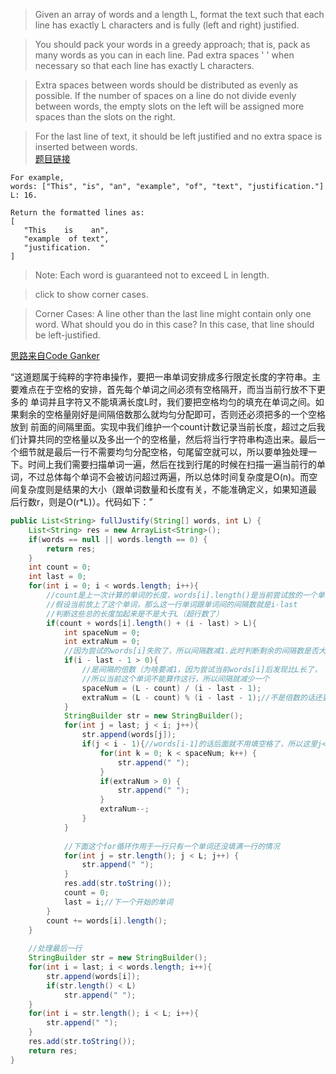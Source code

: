 > Given an array of words and a length L, format the text such that each line has exactly L characters and is fully (left and right) justified.

> You should pack your words in a greedy approach; that is, pack as many words as you can in each line. Pad extra spaces ' ' when necessary so that each line has exactly L characters.

> Extra spaces between words should be distributed as evenly as possible. If the number of spaces on a line do not divide evenly between words, the empty slots on the left will be assigned more spaces than the slots on the right.

> For the last line of text, it should be left justified and no extra space is inserted between words.  
> [题目链接](https://oj.leetcode.com/problems/text-justification/)

```
For example,
words: ["This", "is", "an", "example", "of", "text", "justification."]
L: 16.

Return the formatted lines as:
[
   "This    is    an",
   "example  of text",
   "justification.  "
]
```

> Note: Each word is guaranteed not to exceed L in length.

> click to show corner cases.

> Corner Cases:
> A line other than the last line might contain only one word. What should you do in this case?
In this case, that line should be left-justified.

[思路来自Code Ganker](http://blog.csdn.net/linhuanmars/article/details/24063271)  

“这道题属于纯粹的字符串操作，要把一串单词安排成多行限定长度的字符串。主要难点在于空格的安排，首先每个单词之间必须有空格隔开，而当当前行放不下更多的 单词并且字符又不能填满长度L时，我们要把空格均匀的填充在单词之间。如果剩余的空格量刚好是间隔倍数那么就均匀分配即可，否则还必须把多的一个空格放到 前面的间隔里面。实现中我们维护一个count计数记录当前长度，超过之后我们计算共同的空格量以及多出一个的空格量，然后将当行字符串构造出来。最后一 个细节就是最后一行不需要均匀分配空格，句尾留空就可以，所以要单独处理一下。时间上我们需要扫描单词一遍，然后在找到行尾的时候在扫描一遍当前行的单 词，不过总体每个单词不会被访问超过两遍，所以总体时间复杂度是O(n)。而空间复杂度则是结果的大小（跟单词数量和长度有关，不能准确定义，如果知道最 后行数r，则是O(r*L)）。代码如下：” 


```java
public List<String> fullJustify(String[] words, int L) {
    List<String> res = new ArrayList<String>();
    if(words == null || words.length == 0) {
        return res;
    }
    int count = 0;
    int last = 0;
    for(int i = 0; i < words.length; i++){
        //count是上一次计算的单词的长度，words[i].length()是当前尝试放的一个单词的长度，
        //假设当前放上了这个单词，那么这一行单词跟单词间的间隔数就是i-last
        //判断这些总的长度加起来是不是大于L（超行数了）
        if(count + words[i].length() + (i - last) > L){
            int spaceNum = 0;
            int extraNum = 0;
            //因为尝试的words[i]失败了，所以间隔数减1.此时判断剩余的间隔数是否大于0
            if(i - last - 1 > 0){
                //是间隔的倍数（为啥要减1，因为尝试当前words[i]后发现比L长了，
                //所以当前这个单词不能算作这行，所以间隔就减少一个
                spaceNum = (L - count) / (i - last - 1);
                extraNum = (L - count) % (i - last - 1);//不是倍数的话还要计算
            }
            StringBuilder str = new StringBuilder();
            for(int j = last; j < i; j++){
                str.append(words[j]);
                if(j < i - 1){//words[i-1]的话后面就不用填空格了，所以这里j<i-1
                    for(int k = 0; k < spaceNum; k++) {
                        str.append(" ");
                    }
                    if(extraNum > 0) {
                        str.append(" ");
                    }
                    extraNum--;
                }
            }
            
            //下面这个for循环作用于一行只有一个单词还没填满一行的情况
            for(int j = str.length(); j < L; j++) {
                str.append(" ");
            }
            res.add(str.toString());
            count = 0;
            last = i;//下一个开始的单词
        }
        count += words[i].length();
    }
    
    //处理最后一行
    StringBuilder str = new StringBuilder();
    for(int i = last; i < words.length; i++){
        str.append(words[i]);
        if(str.length() < L)
            str.append(" ");
    }
    for(int i = str.length(); i < L; i++){
        str.append(" ");
    }
    res.add(str.toString());
    return res;
}
```